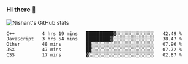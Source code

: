### Hi there 👋

<!--
**phoenixx1/phoenixx1** is a ✨ _special_ ✨ repository because its `README.md` (this file) appears on your GitHub profile.

Here are some ideas to get you started:

- 🔭 I’m currently working on ...
- 🌱 I’m currently learning ...
- 👯 I’m looking to collaborate on ...
- 🤔 I’m looking for help with ...
- 💬 Ask me about ...
- 📫 How to reach me: ...
- 😄 Pronouns: ...
- ⚡ Fun fact: ...
-->

![Nishant's GitHub stats](https://github-readme-stats.vercel.app/api?username=phoenixx1&count_private=true)   
<!--START_SECTION:waka-->
```text
C++          4 hrs 19 mins   ██████████▓░░░░░░░░░░░░░░   42.49 % 
JavaScript   3 hrs 54 mins   █████████▓░░░░░░░░░░░░░░░   38.47 % 
Other        48 mins         ██░░░░░░░░░░░░░░░░░░░░░░░   07.96 % 
JSX          47 mins         ██░░░░░░░░░░░░░░░░░░░░░░░   07.72 % 
CSS          17 mins         ▓░░░░░░░░░░░░░░░░░░░░░░░░   02.87 % 
```
<!--END_SECTION:waka-->
